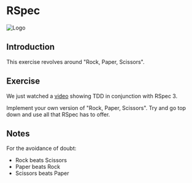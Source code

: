 # RSpec

![Logo](https://m2.behance.net/rendition/pm/2852051/disp/cfc4ec1a928ce0285a4e5f1308cd455e.jpg)

## Introduction

This exercise revolves around "Rock, Paper, Scissors".


## Exercise

We just watched a [video](https://www.codeschool.com/screencasts/rspec-3-best-practices) showing TDD in conjunction with RSpec 3.

Implement your own version of "Rock, Paper, Scissors". Try and go top down and use all that RSpec has to offer.


## Notes

For the avoidance of doubt:

* Rock beats Scissors
* Paper beats Rock
* Scissors beats Paper
